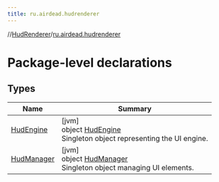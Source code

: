 ```yaml
---
title: ru.airdead.hudrenderer
---
```

//[HudRenderer](../../index.html)/[ru.airdead.hudrenderer](index.html)



# Package-level declarations



## Types


| Name | Summary |
|---|---|
| [HudEngine](-hud-engine/index.html) | [jvm]<br>object [HudEngine](-hud-engine/index.html)<br>Singleton object representing the UI engine. |
| [HudManager](-hud-manager/index.html) | [jvm]<br>object [HudManager](-hud-manager/index.html)<br>Singleton object managing UI elements. |

